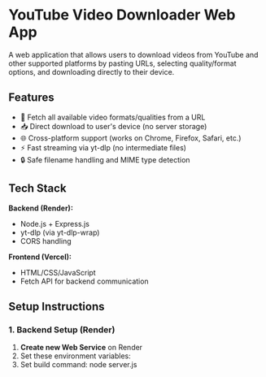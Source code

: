 # YouTube Video Downloader Web App

A web application that allows users to download videos from YouTube and other supported platforms by pasting URLs, selecting quality/format options, and downloading directly to their device.

## Features

- 🚀 Fetch all available video formats/qualities from a URL
- 📥 Direct download to user's device (no server storage)
- 🌐 Cross-platform support (works on Chrome, Firefox, Safari, etc.)
- ⚡ Fast streaming via yt-dlp (no intermediate files)
- 🔒 Safe filename handling and MIME type detection

## Tech Stack

**Backend (Render):**

- Node.js + Express.js
- yt-dlp (via yt-dlp-wrap)
- CORS handling

**Frontend (Vercel):**

- HTML/CSS/JavaScript
- Fetch API for backend communication

## Setup Instructions

### 1. Backend Setup (Render)

1. **Create new Web Service** on Render
2. Set these environment variables:
3. Set build command: node server.js
